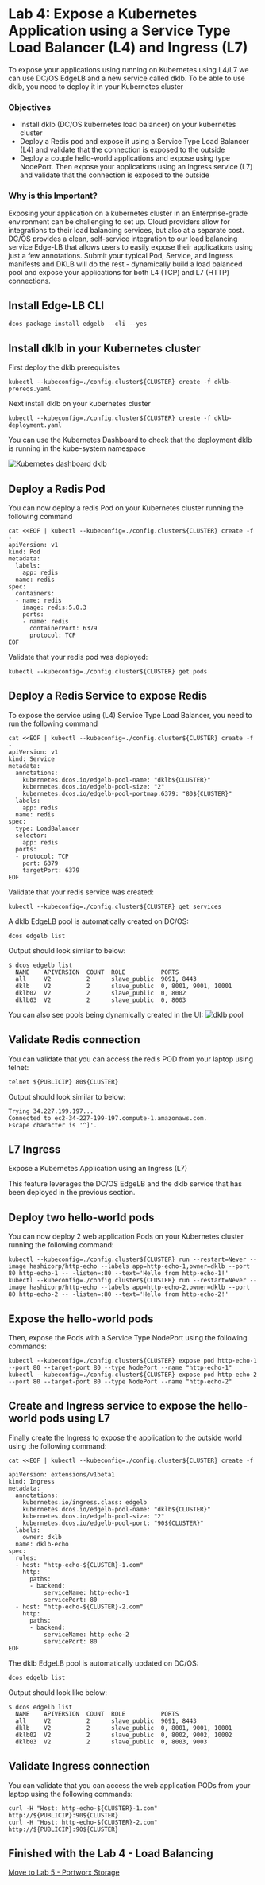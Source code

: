 # Lab 4: Expose a Kubernetes Application using a Service Type Load Balancer (L4) and Ingress (L7)
To expose your applications using running on Kubernetes using L4/L7 we can use DC/OS EdgeLB and a new service called dklb. To be able to use dklb, you need to deploy it in your Kubernetes cluster

### Objectives
- Install dklb (DC/OS kubernetes load balancer) on your kubernetes cluster
- Deploy a Redis pod and expose it using a Service Type Load Balancer (L4) and validate that the connection is exposed to the outside
- Deploy a couple hello-world applications and expose using type NodePort. Then expose your applications using an Ingress service (L7) and validate that the connection is exposed to the outside

### Why is this Important?
Exposing your application on a kubernetes cluster in an Enterprise-grade environment can be challenging to set up. Cloud providers allow for integrations to their load balancing services, but also at a separate cost. DC/OS provides a clean, self-service integration to our load balancing service Edge-LB that allows users to easily expose their applications using just a few annotations. Submit your typical Pod, Service, and Ingress manifests and DKLB will do the rest - dynamically build a load balanced pool and expose your applications for both L4 (TCP) and L7 (HTTP) connections. 

## Install Edge-LB CLI
```
dcos package install edgelb --cli --yes
```

## Install dklb in your Kubernetes cluster
First deploy the dklb prerequisites
```
kubectl --kubeconfig=./config.cluster${CLUSTER} create -f dklb-prereqs.yaml
```

Next install dklb on your kubernetes cluster
```
kubectl --kubeconfig=./config.cluster${CLUSTER} create -f dklb-deployment.yaml
```

You can use the Kubernetes Dashboard to check that the deployment dklb is running in the kube-system namespace

![Kubernetes dashboard dklb](https://github.com/ably77/dcos-kubernetes-training/blob/master/images/lab4_1.png)

## Deploy a Redis Pod
You can now deploy a redis Pod on your Kubernetes cluster running the following command
```
cat <<EOF | kubectl --kubeconfig=./config.cluster${CLUSTER} create -f -
apiVersion: v1
kind: Pod
metadata:
  labels:
    app: redis
  name: redis
spec:
  containers:
  - name: redis
    image: redis:5.0.3
    ports:
    - name: redis
      containerPort: 6379
      protocol: TCP
EOF
```

Validate that your redis pod was deployed:
```
kubectl --kubeconfig=./config.cluster${CLUSTER} get pods
```

## Deploy a Redis Service to expose Redis
To expose the service using (L4) Service Type Load Balancer, you need to run the following command
```
cat <<EOF | kubectl --kubeconfig=./config.cluster${CLUSTER} create -f -
apiVersion: v1
kind: Service
metadata:
  annotations:
    kubernetes.dcos.io/edgelb-pool-name: "dklb${CLUSTER}"
    kubernetes.dcos.io/edgelb-pool-size: "2"
    kubernetes.dcos.io/edgelb-pool-portmap.6379: "80${CLUSTER}"
  labels:
    app: redis
  name: redis
spec:
  type: LoadBalancer
  selector:
    app: redis
  ports:
  - protocol: TCP
    port: 6379
    targetPort: 6379
EOF
```

Validate that your redis service was created:
```
kubectl --kubeconfig=./config.cluster${CLUSTER} get services
```

A dklb EdgeLB pool is automatically created on DC/OS:
```
dcos edgelb list
```

Output should look similar to below:
```
$ dcos edgelb list
  NAME    APIVERSION  COUNT  ROLE          PORTS
  all     V2          2      slave_public  9091, 8443
  dklb    V2          2      slave_public  0, 8001, 9001, 10001
  dklb02  V2          2      slave_public  0, 8002
  dklb03  V2          2      slave_public  0, 8003
  ```

You can also see pools being dynamically created in the UI:
![dklb pool](https://github.com/ably77/dcos-kubernetes-training/blob/master/images/lab4_2.png)

## Validate Redis connection
You can validate that you can access the redis POD from your laptop using telnet:
```
telnet ${PUBLICIP} 80${CLUSTER}
```

Output should look similar to below:
```
Trying 34.227.199.197...
Connected to ec2-34-227-199-197.compute-1.amazonaws.com.
Escape character is '^]'.
```

## L7 Ingress

Expose a Kubernetes Application using an Ingress (L7)

This feature leverages the DC/OS EdgeLB and the dklb service that has been deployed in the previous section.

## Deploy two hello-world pods
You can now deploy 2 web application Pods on your Kubernetes cluster running the following command:
```
kubectl --kubeconfig=./config.cluster${CLUSTER} run --restart=Never --image hashicorp/http-echo --labels app=http-echo-1,owner=dklb --port 80 http-echo-1 -- -listen=:80 --text='Hello from http-echo-1!'
kubectl --kubeconfig=./config.cluster${CLUSTER} run --restart=Never --image hashicorp/http-echo --labels app=http-echo-2,owner=dklb --port 80 http-echo-2 -- -listen=:80 --text='Hello from http-echo-2!'
```

## Expose the hello-world pods
Then, expose the Pods with a Service Type NodePort using the following commands:
```
kubectl --kubeconfig=./config.cluster${CLUSTER} expose pod http-echo-1 --port 80 --target-port 80 --type NodePort --name "http-echo-1"
kubectl --kubeconfig=./config.cluster${CLUSTER} expose pod http-echo-2 --port 80 --target-port 80 --type NodePort --name "http-echo-2"
```

## Create and Ingress service to expose the hello-world pods using L7
Finally create the Ingress to expose the application to the outside world using the following command:
```
cat <<EOF | kubectl --kubeconfig=./config.cluster${CLUSTER} create -f -
apiVersion: extensions/v1beta1
kind: Ingress
metadata:
  annotations:
    kubernetes.io/ingress.class: edgelb
    kubernetes.dcos.io/edgelb-pool-name: "dklb${CLUSTER}"
    kubernetes.dcos.io/edgelb-pool-size: "2"
    kubernetes.dcos.io/edgelb-pool-port: "90${CLUSTER}"
  labels:
    owner: dklb
  name: dklb-echo
spec:
  rules:
  - host: "http-echo-${CLUSTER}-1.com"
    http:
      paths:
      - backend:
          serviceName: http-echo-1
          servicePort: 80
  - host: "http-echo-${CLUSTER}-2.com"
    http:
      paths:
      - backend:
          serviceName: http-echo-2
          servicePort: 80
EOF
```

The dklb EdgeLB pool is automatically updated on DC/OS:
```
dcos edgelb list
```

Output should look like below:
```
$ dcos edgelb list
  NAME    APIVERSION  COUNT  ROLE          PORTS
  all     V2          2      slave_public  9091, 8443
  dklb    V2          2      slave_public  0, 8001, 9001, 10001
  dklb02  V2          2      slave_public  0, 8002, 9002, 10002
  dklb03  V2          2      slave_public  0, 8003, 9003
  ```

## Validate Ingress connection
You can validate that you can access the web application PODs from your laptop using the following commands:
```
curl -H "Host: http-echo-${CLUSTER}-1.com" http://${PUBLICIP}:90${CLUSTER}
curl -H "Host: http-echo-${CLUSTER}-2.com" http://${PUBLICIP}:90${CLUSTER}
```

## Finished with the Lab 4 - Load Balancing

[Move to Lab 5 - Portworx Storage](https://github.com/ably77/dcos-kubernetes-training/blob/master/labs/linux-macOS/lab5_portworxstorage.md)

